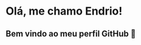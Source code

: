 # Olá, me chamo Endrio! 
## Bem vindo ao meu perfil GitHub 👋
 
  
 <!-- 
Olá, bem vindo ao meu perfil do GitHub, sou o **Endrio**

Here are some ideas to get you started:

- 🔭 I’m currently working on ...
- 🌱 I’m currently learning ...
- 👯 I’m looking to collaborate on ...
- 🤔 I’m looking for help with ...
- 💬 Ask me about ...
- 📫 How to reach me: ...
- 😄 Pronouns: ...
- ⚡ Fun fact: ...
-->
